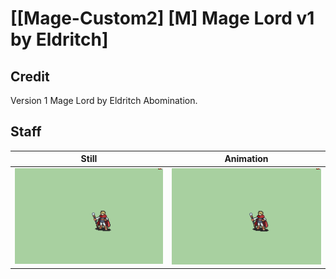 # [\[Mage-Custom2\] \[M\] Mage Lord v1 by Eldritch]

## Credit

Version 1 Mage Lord by Eldritch Abomination.

## Staff

| Still | Animation |
| :---: | :-------: |
| ![Staff still](./Staff_000.png) | ![Staff animation](./Staff.gif) |
